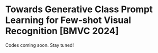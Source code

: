 # Towards Generative Class Prompt Learning for Few-shot Visual Recognition [BMVC 2024]
Codes coming soon. Stay tuned!
